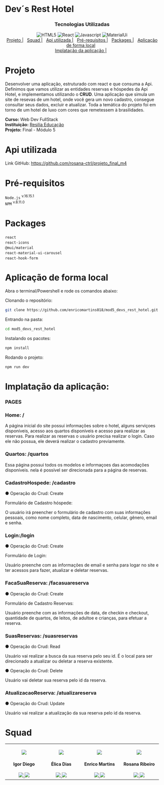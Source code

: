 # Dev´s Rest Hotel

<p align="center" width="100%>
<img src="./src/assets/logo readme.svg"/>
</p>

<div align="center">

### Tecnologias Utilizadas

<img alt="HTML5" src="https://img.shields.io/badge/HTML5-E34F26?style=for-the-badge&logo=html5&logoColor=white" />
<img alt="React" src="https://img.shields.io/badge/react-%2320232a.svg?style=for-the-badge&logo=react&logoColor=%2361DAFB" />
<img alt="Javascript" src="https://img.shields.io/badge/JavaScript-323330?style=for-the-badge&logo=javascript&logoColor=F7DF1E" />
<img alt="MaterialUi" src="https://img.shields.io/badge/Material--UI-0081CB?style=for-the-badge&logo=material-ui&logoColor=white" />

</div>

<div id="inicio" align="center">
  <a href="#Projeto">Projeto  |</a>&nbsp;&nbsp;
  <a href="#Squad"> Squad  |</a>&nbsp;&nbsp;
  <a href="#Api-utilizada"> Api utilizada |</a>&nbsp;&nbsp;
  <a href="#pré-requisitos"> Pré-requisitos  |</a>&nbsp;&nbsp;
  <a href="#packages"> Packages  |</a>&nbsp;&nbsp;
  <a href="#Aplicação-de-forma-local">Aplicação de forma local</a>&nbsp;&nbsp;
</div>

<div id="inicio" align="center">
  <a href="#Implatação-da-aplicação">Implatação da aplicação  |</a>&nbsp;&nbsp;
</div>


# Projeto

Desenvolver uma aplicação, estruturado com react e que consuma a Api.<br>
Definimos que vamos utilizar as entidades reservas e hóspedes da Api Hotel, e implementamos utilizando o **CRUD**.
Uma aplicação que simula um site de resevas de um hotel, onde você gera um novo cadastro, consegue consultar seus dados, excluir e atualizar.
Toda a temática do projeto foi em torno de um hotel de luxo com cores que remetessem à brasilidades.

**Curso:** Web Dev FullStack <br> 
**Instituição:** [Resilia Educação](https://www.resilia.com.br/)  <br>
**Projeto:** Final - Módulo 5 <br>




# Api utilizada 

Link GitHub: https://github.com/rosana-ctrl/projeto_final_m4


# Pré-requisitos
`Node.js` <sup> v.16.15.1 </sup><br>
`NPM` <sup>v.8.11.0 </sup><br>

# Packages
`react`<br>
`react-icons `<br>
`@mui/material`<br>
`react-material-ui-carousel `<br>
`react-hook-form`

# Aplicação de forma local

Abra o terminal/Powershell e rode os comandos abaixo:

Clonando o repositório:
```bash
git clone https://github.com/enricomartins018/mod5_devs_rest_hotel.git
```

Entrando na pasta:
```bash
cd mod5_devs_rest_hotel
```

Instalando os pacotes:
```bash
npm install
```

Rodando o projeto:
```bash
npm run dev 
```

# Implatação da aplicação:

### PAGES

### Home: /

A página inicial do site possui informações sobre o hotel, alguns serviçoes disponíveis, acesso aos quartos disponíveis e acesso para realizar as reservas. Para realizar as reservas o usuário precisa realizar o login. Caso ele não possua, ele deverá realizar o cadastro previamente.

### Quartos: /quartos

Essa página possui todos os modelos e informaçoes das acomodações disponíveis. nela é possível ser direcionada para a página de reservas.

### CadastroHospede: /cadastro

● Operação do Crud: Create

Formulário de Cadastro hóspede:

O usuário irá preencher o formulário de cadastro com suas informações pessoais, como nome completo, data de nascimento, celular, gênero, email e senha.


### Login:/login

● Operação do Crud: Create

Formulário de Login:

Usuário preenche com as informações de email e senha para logar no site e ter acessos para fazer, atualizar e deletar reservas.

### FacaSuaReserva: /facasuareserva

● Operação do Crud: Create

Formulário de Cadastro Reservas:

Usuário preenche com as informações de data, de checkin e checkout, quantidade de quartos, de leitos, de adultoe e crianças, para efetuar a reserva.


### SuasReservas: /suasreservas

● Operação do Crud: Read

Usuário vai realizar a busca da sua reserva pelo seu id. É o local para ser direcionado a atualizar ou deletar a reserva existente.

● Operação do Crud: Delete

Usuário vai deletar sua reserva pelo id da reserva.

### AtualizacaoReserva: /atualizareserva

● Operação do Crud: Update

Usuário vai realizar a atualização da sua reserva pelo id da reserva.

# Squad 

<table>
  <tr>
    <td align="center"  width="180px;"> <br>
      <img src="https://avatars.githubusercontent.com/u/93949826?v=4" width="80px;">
       <h4>Igor Diego</h4> 
       <a href="https://github.com/igor-diego">
          <img src="https://cdn0.iconfinder.com/data/icons/shift-logotypes/32/Github-512.png" width="30px;">
       </a>
       <a href="https://www.linkedin.com/in/igord-reis/">
          <img src="https://cdn-icons-png.flaticon.com/512/174/174857.png" width="28px;">
       </a>
    </td>   
    <td align="center" width="180px;"> <br>
    <img src="https://avatars.githubusercontent.com/u/102865744?v=4" width="80px;">
      <h4>Élica Dias</h4>
       <a href="https://github.com/elicadv">
          <img src="https://cdn0.iconfinder.com/data/icons/shift-logotypes/32/Github-512.png" width="30px;">
       </a>
       <a href="https://www.linkedin.com/in/%C3%A9lica-dias-a4989116b/">
               <img src="https://cdn-icons-png.flaticon.com/512/174/174857.png" width="28px;">
       </a>
    </td>   
    <td align="center" width="180px;">  <br>
      <img src="https://avatars.githubusercontent.com/u/102622514?v=4" width="80px;">
      <h4>Enrico Martins</h4>
      <a href="https://github.com/enricomartins018">
         <img src="https://cdn0.iconfinder.com/data/icons/shift-logotypes/32/Github-512.png" width="30px;">
      </a>
      <a href="https://www.linkedin.com/in/enricomartins018/">
                <img src="https://cdn-icons-png.flaticon.com/512/174/174857.png" width="28px;">
      </a>
    </td>   
    <td align="center" width="180px;"> <br>
    <img src="https://avatars.githubusercontent.com/u/83434769?v=4" width="80px;">
        <h4>Rosana Ribeiro</h4>
          <a href="https://github.com/rosana-ctrl">
      <img src="https://cdn0.iconfinder.com/data/icons/shift-logotypes/32/Github-512.png" width="30px;">
      </a>
      <a href="https://www.linkedin.com/in/rosana-ribeiro-39364a35/">
               <img src="https://cdn-icons-png.flaticon.com/512/174/174857.png" width="28px;">
      </a>
    </tr>
    </table>
